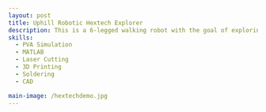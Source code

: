 ```yaml
---
layout: post
title: Uphill Robotic Hextech Explorer
description: This is a 6-legged walking robot with the goal of exploring efficient locomotion strategies for sloped and uneven terrains. The project aimed to study biomechanically inspired gaits that enhance stability and energy efficiency in incline navigation. 
skills: 
  - PVA Simulation
  - MATLAB
  - Laser Cutting
  - 3D Printing
  - Soldering
  - CAD

main-image: /hextechdemo.jpg
---
```


